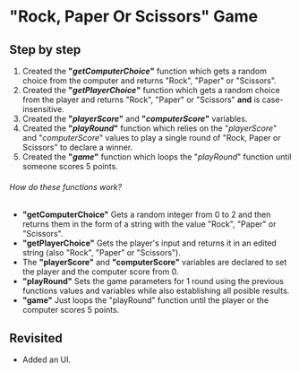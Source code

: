 # "Rock, Paper Or Scissors" Game

## Step by step

1. Created the **"_getComputerChoice_"** function which gets a random choice from the computer and returns "Rock", "Paper" or "Scissors".
2. Created the **"_getPlayerChoice_"** function which gets a random choice from the player and returns "Rock", "Paper" or "Scissors" **and** is case-insensitive.
3. Created the **"_playerScore_"** and **"_computerScore_"** variables.
4. Created the **"_playRound_"** function which relies on the "_playerScore_" and "_computerScore_" values to play a single round of "Rock, Paper or Scissors" to declare a winner.
5. Created the **"_game_"** function which loops the "_playRound_" function until someone scores 5 points.

###### How do these functions work?

- **"getComputerChoice"** Gets a random integer from 0 to 2 and then returns them in the form of a string with the value "Rock", "Paper" or "Scissors".
- **"getPlayerChoice"** Gets the player's input and returns it in an edited string (also "Rock", "Paper" or "Scissors").
- The **"playerScore"** and **"computerScore"** variables are declared to set the player and the computer score from 0.
- **"playRound"** Sets the game parameters for 1 round using the previous functions values and variables while also establishing all posible results.
- **"game"** Just loops the "playRound" function until the player or the computer scores 5 points.

## Revisited

- Added an UI.
